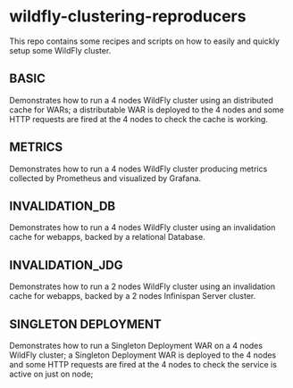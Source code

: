 # wildfly-clustering-reproducers

This repo contains some recipes and scripts on how to easily and quickly setup some WildFly cluster.

## BASIC

Demonstrates how to run a 4 nodes WildFly cluster using an distributed cache for WARs;
a distributable WAR is deployed to the 4 nodes and some HTTP requests are fired at the 4 nodes to check the cache is working.

## METRICS

Demonstrates how to run a 4 nodes WildFly cluster producing metrics collected by Prometheus and visualized by Grafana.

## INVALIDATION_DB

Demonstrates how to run a 4 nodes WildFly cluster using an invalidation cache for webapps, backed by a relational Database.

## INVALIDATION_JDG

Demonstrates how to run a 2 nodes WildFly cluster using an invalidation cache for webapps, backed by a 2 nodes Infinispan Server cluster.

## SINGLETON DEPLOYMENT

Demonstrates how to run a Singleton Deployment WAR on a 4 nodes WildFly cluster;
a Singleton Deployment WAR is deployed to the 4 nodes and some HTTP requests are fired at the 4 nodes to check the service is active on just on node;
